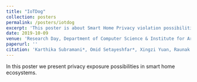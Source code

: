 ```yaml
---
title: "IoTDog"
collection: posters
permalink: /posters/iotdog
excerpt: 'This poster is about Smart Home Privacy violation possibilities.'
date: 2019-10-09
venue: 'Research Day, Department of Computer Science & Institute for Artificial Intelligence, Unniversity of Georgia, Athens, GA.'
paperurl: ''
citation: 'Karthika Subramani*, Omid Setayeshfar*, Xingzi Yuan, Raunak Dey, and Muhammed Abuodeh, 2019, October.'
---
```


In this poster we present privacy exposure possibilities in smart home ecosystems.

<!-- [Download paper here](https://kyuhlee.github.io/publications/asiaccs17.pdf) -->

<!-- # Abstract  -->

